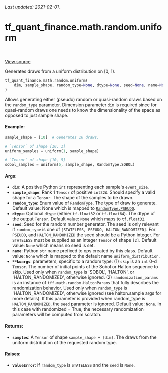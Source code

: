 <!--
This file is generated by a tool. Do not edit directly.
For open-source contributions the docs will be updated automatically.
-->

*Last updated: 2021-02-01.*

<div itemscope itemtype="http://developers.google.com/ReferenceObject">
<meta itemprop="name" content="tf_quant_finance.math.random.uniform" />
<meta itemprop="path" content="Stable" />
</div>

# tf_quant_finance.math.random.uniform

<!-- Insert buttons and diff -->

<table class="tfo-notebook-buttons tfo-api" align="left">
</table>

<a target="_blank" href="https://github.com/google/tf-quant-finance/blob/master/tf_quant_finance/math/random_ops/uniform.py">View source</a>



Generates draws from a uniform distribution on [0, 1).

```python
tf_quant_finance.math.random.uniform(
    dim, sample_shape, random_type=None, dtype=None, seed=None, name=None, **kwargs
)
```



<!-- Placeholder for "Used in" -->

Allows generating either (pseudo) random or quasi-random draws based on the
`random_type` parameter. Dimension parameter `dim` is required since for
quasi-random draws one needs to know the dimensionality of the space as
opposed to just sample shape.

#### Example:

```python
sample_shape = [10]  # Generates 10 draws.

# `Tensor` of shape [10, 1]
uniform_samples = uniform(1, sample_shape)

# `Tensor` of shape [10, 5]
sobol_samples = uniform(5, sample_shape, RandomType.SOBOL)
```

#### Args:


* <b>`dim`</b>: A positive Python `int` representing each sample's `event_size.`
* <b>`sample_shape`</b>: Rank 1 `Tensor` of positive `int32`s. Should specify a valid
  shape for a `Tensor`. The shape of the samples to be drawn.
* <b>`random_type`</b>: Enum value of `RandomType`. The type of draw to generate.
  Default value: None which is mapped to <a href="../../../tf_quant_finance/math/random/RandomType.md#PSEUDO"><code>RandomType.PSEUDO</code></a>.
* <b>`dtype`</b>: Optional `dtype` (eithier `tf.float32` or `tf.float64`). The dtype of
  the output `Tensor`.
  Default value: `None` which maps to `tf.float32`.
* <b>`seed`</b>: Seed for the random number generator. The seed is
  only relevant if `random_type` is one of
  `[STATELESS, PSEUDO, HALTON_RANDOMIZED]`. For `PSEUDO`, and
  `HALTON_RANDOMIZED` the seed should be a Python integer. For
  `STATELESS` must be supplied as an integer `Tensor` of shape `[2]`.
  Default value: `None` which means no seed is set.
* <b>`name`</b>: Python `str` name prefixed to ops created by this class.
  Default value: `None` which is mapped to the default name
    `uniform_distribution`.
* <b>`**kwargs`</b>: parameters, specific to a random type:
  (1) `skip` is an `int` 0-d `Tensor`. The number of initial points of the
  Sobol or Halton sequence to skip. Used only when `random_type` is 'SOBOL',
  'HALTON', or 'HALTON_RANDOMIZED', otherwise ignored.
  (2) `randomization_params` is an instance of
  `tff.math.random.HaltonParams` that fully describes the randomization
  behavior. Used only when `random_type` is 'HALTON_RANDOMIZED', otherwise
  ignored (see halton.sample args for more details). If this parameter is
  provided when random_type is `HALTON_RANDOMIZED`, the `seed` parameter is
  ignored.
  Default value: `None`. In this case with randomized = True, the necessary
    randomization parameters will be computed from scratch.


#### Returns:


* <b>`samples`</b>: A `Tensor` of shape `sample_shape + [dim]`. The draws
  from the uniform distribution of the requested random type.


#### Raises:


* <b>`ValueError`</b>: if `random_type` is `STATELESS` and the `seed` is `None`.